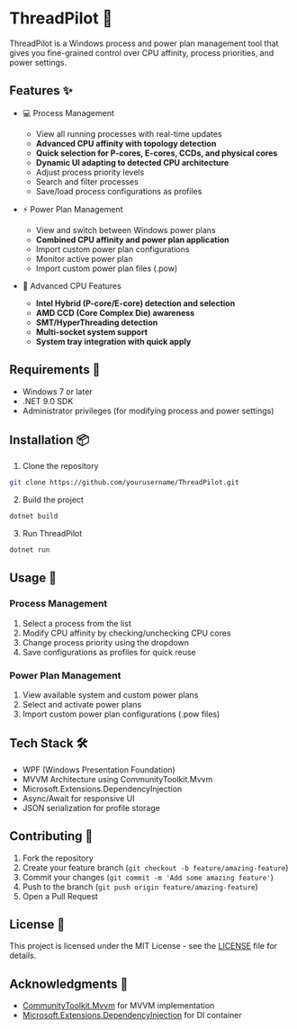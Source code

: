 # ThreadPilot 🚀

ThreadPilot is a Windows process and power plan management tool that gives you fine-grained control over CPU affinity, process priorities, and power settings.

## Features ✨

- 💻 Process Management
  - View all running processes with real-time updates
  - **Advanced CPU affinity with topology detection**
  - **Quick selection for P-cores, E-cores, CCDs, and physical cores**
  - **Dynamic UI adapting to detected CPU architecture**
  - Adjust process priority levels
  - Search and filter processes
  - Save/load process configurations as profiles

- ⚡ Power Plan Management
  - View and switch between Windows power plans
  - **Combined CPU affinity and power plan application**
  - Import custom power plan configurations
  - Monitor active power plan
  - Import custom power plan files (.pow)

- 🔧 Advanced CPU Features
  - **Intel Hybrid (P-core/E-core) detection and selection**
  - **AMD CCD (Core Complex Die) awareness**
  - **SMT/HyperThreading detection**
  - **Multi-socket system support**
  - **System tray integration with quick apply**

## Requirements 🔧

- Windows 7 or later
- .NET 9.0 SDK
- Administrator privileges (for modifying process and power settings)

## Installation 📦

1. Clone the repository
```sh
git clone https://github.com/yourusername/ThreadPilot.git
```

2. Build the project
```sh
dotnet build
```

3. Run ThreadPilot
```sh
dotnet run
```

## Usage 🔨 

### Process Management

1. Select a process from the list
2. Modify CPU affinity by checking/unchecking CPU cores
3. Change process priority using the dropdown
4. Save configurations as profiles for quick reuse

### Power Plan Management

1. View available system and custom power plans
2. Select and activate power plans
3. Import custom power plan configurations (.pow files)

## Tech Stack 🛠️

- WPF (Windows Presentation Foundation)
- MVVM Architecture using CommunityToolkit.Mvvm
- Microsoft.Extensions.DependencyInjection
- Async/Await for responsive UI
- JSON serialization for profile storage

## Contributing 🤝

1. Fork the repository
2. Create your feature branch (`git checkout -b feature/amazing-feature`)
3. Commit your changes (`git commit -m 'Add some amazing feature'`)
4. Push to the branch (`git push origin feature/amazing-feature`)
5. Open a Pull Request

## License 📄

This project is licensed under the MIT License - see the [LICENSE](LICENSE) file for details.

## Acknowledgments 🙏

- [CommunityToolkit.Mvvm](https://github.com/CommunityToolkit/dotnet) for MVVM implementation
- [Microsoft.Extensions.DependencyInjection](https://docs.microsoft.com/en-us/dotnet/core/extensions/dependency-injection) for DI container
